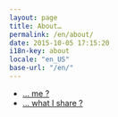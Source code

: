 ```yaml
---
layout: page
title: About…
permalink: /en/about/
date: 2015-10-05 17:15:20
i18n-key: about
locale: "en_US"
base-url: "/en/"
---
```


* [… me ?](/en/about/me/)
* [… what I share ?](/en/about/sharing/)
